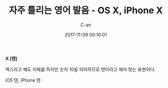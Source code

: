 ﻿---
layout: post
title:  "자주 틀리는 영어 발음 - OS X, iPhone X"
date:   2017-11-09 00:10:01
author: C-an
categories: English_Pronunciation
---

**X [텐]**

엑스라고 해도 이해를 하지만 숫자 10을 의미하므로 텐이라고 해야 맞는 표현이다.

iOS 텐, iPhone 텐